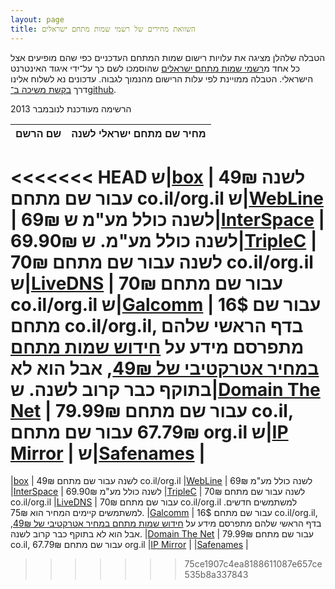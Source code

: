 ```yaml
---
layout: page
title: השוואת מחירים של רשמי שמות מתחם ישראלים
---
```


הטבלה שלהלן מציגה את עלויות רישום שמות המתחם העדכניים כפי שהם מופיעים אצל כל אחד מ[רשמי שמות מתחם ישראלים] שהוסמכו לשם כך על־ידי איגוד האינטרנט הישראלי. הטבלה ממויינת לפי עלות הרישום מהנמוך לגבוה. עדכונים נא לשלוח אלינו דרך [בקשת משיכה ב־github].

הרשימה מעודכנת לנובמבר 2013

| שם הרשם | מחיר שם מתחם ישראלי לשנה |
|:--------:| ------------------------- |
<<<<<<< HEAD
ש|[box]            | 49₪  לשנה עבור שם מתחם co.il/org.il
ש|[WebLine]        | 69₪ לשנה כולל מע"מ 
ש|[InterSpace]     | 69.90₪ לשנה כולל מע"מ. 
ש|[TripleC]        | 70₪ לשנה עבור שם מתחם co.il/org.il
ש|[LiveDNS]        | 70₪ עבור שם מתחם co.il/org.il
ש|[Galcomm]        | 16$ עבור שם מתחם co.il/org.il, בדף הראשי שלהם מתפרסם מידע על [חידוש שמות מתחם במחיר אטרקטיבי של 49₪](http://www.galcomm.co.il/RenewDomian.aspx), אבל הוא לא בתוקף כבר קרוב לשנה. 
ש|[Domain The Net] | 79.99₪ עבור שם מתחם co.il,‏ 67.79₪ עבור שם מתחם org.il
ש|[IP Mirror]      |
ש|[Safenames]      |
=======
|[box]            | 49₪  לשנה עבור שם מתחם co.il/org.il
|[WebLine]        | 69₪ לשנה כולל מע"מ 
|[InterSpace]     | 69.90₪ לשנה כולל מע"מ
|[TripleC]        | 70₪ לשנה עבור שם מתחם co.il/org.il
|[LiveDNS]        | 70₪ עבור שם מתחם co.il/org.il למשתמשים חדשים. למשתמשים קיימים המחיר הוא 75₪.
|[Galcomm]        | 16$ עבור שם מתחם co.il/org.il, בדף הראשי שלהם מתפרסם מידע על [חידוש שמות מתחם במחיר אטרקטיבי של 49₪](http://www.galcomm.co.il/RenewDomian.aspx), אבל הוא לא בתוקף כבר קרוב לשנה. 
|[Domain The Net] | 79.99₪ עבור שם מתחם co.il, 67.79₪ עבור שם מתחם org.il
|[IP Mirror]      |
|[Safenames]      |
>>>>>>> 75ce1907c4ea8188611087e657ce535b8a337843
 

[WebLine]: http://www.webline.co.il/Site/he/pages/homePage.asp
[LiveDNS]: https://domains.livedns.co.il/QuickDomReg.aspx
[Galcomm]: http://www.galcomm.co.il/
[TripleC]: https://store.ccccloud.com/index.php?NAME_PATH=domainservices
[Domain The Net]: https://www.domainthenet.com/he/buydomain.aspx
[Safenames]: http://www.safenames.net
[IP Mirror]: http://www.ipmirror.com
[InterSpace]: http://www.internic.co.il/isoc.html
[box]: http://box.co.il

[רשמי שמות מתחם ישראלים]: http://www.isoc.org.il/domain_heb/registration.html
[בקשת משיכה ב־github]: https://github.com/tomer/IsraeliDomains/blob/gh-pages/index.md
